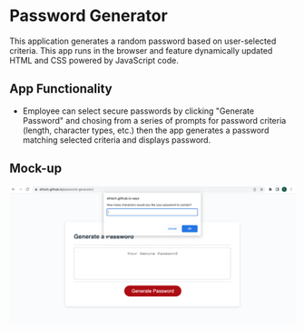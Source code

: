 # Password Generator
This application generates a random password based on user-selected criteria. This app runs in the browser and feature dynamically updated HTML and CSS powered by JavaScript code. 

## App Functionality 

- Employee can select secure passwords by clicking "Generate Password" and chosing from a series of prompts for password criteria (length, character types, etc.) then the app generates a password matching selected criteria and displays password. 

## Mock-up
![The Password Generator application](./Assets/Generate%20Password.png)